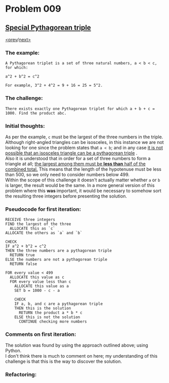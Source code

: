 # Problem 009

## [Special Pythagorean triple](https://projecteuler.net/problem=9)

[<prev](./../DIR008_largest_product_in_a_series/README.md)/[next>](./../DIR010_summation_of_primes/README.md) 

### The example:
`A Pythagorean triplet is a set of three natural numbers, a < b < c, for which:`

```
a^2 + b^2 = c^2
```
`For example, 3^2 + 4^2 = 9 + 16 = 25 = 5^2.`

### The challenge:
`There exists exactly one Pythagorean triplet for which a + b + c = 1000.
Find the product abc.`

### Initial thoughts:
As per the example, `c` must be the largest of the three numbers in the triple. Although right-angled triangles can be isosceles, in this instance we are not looking for one since the problem states that `a < b`; and in any case 
[it is not possible that an isosceles triangle can be a pythagorean triple](https://en.wikipedia.org/wiki/Special_right_triangle#:~:text=%3A305-,Almost%2Disosceles%20Pythagorean%20triples,isosceles%20right%20triangles%20do%20exist.)
.\
Also it is understood that in order for a set of three numbers to form a triangle at all; 
[the largest among them must be **less than** half of the combined total.](https://www.codewars.com/kata/reviews/56654b518dd05b11d1000049/groups/5dda5a4e26312500014bbb12) 
This means that the length of the hypotenuse must be less than 500, so we only need to consider numbers below 499.\
Within the scope of this challenge it doesn't actually matter whether `a` or `b` is larger, the result would be the same. In a more general version of this problem where this 
<b>
  was
</b> 
important, it would be necessary to somehow sort the resulting three integers before presenting the solution.


### Pseudocode for first iteration:
```
RECEIVE three integers
FIND the largest of the three
  ALLOCATE this as `c`
ALLOCATE the others as `a` and `b`

CHECK
IF a^2 + b^2 = c^2
THEN the three numbers are a pythagorean triple
  RETURN true
ELSE the numbers are not a pythagorean triple
  RETURN false
```
```
FOR every value < 499
  ALLOCATE this value as c
  FOR every value less than c
    ALLOCATE this value as a
    SET b = 1000 - c - a
    
    CHECK
    IF a, b, and c are a pythagorean triple
    THEN this is the solution
      RETURN the product a * b * c
    ELSE this is not the solution
      CONTINUE checking more numbers
```

### Comments on first iteration:
The solution was found by using the approach outlined above; using Python. \
I don't think there is much to comment on here; my understanding of this challenge is that this is the way to discover the solution.

### Refactoring:
